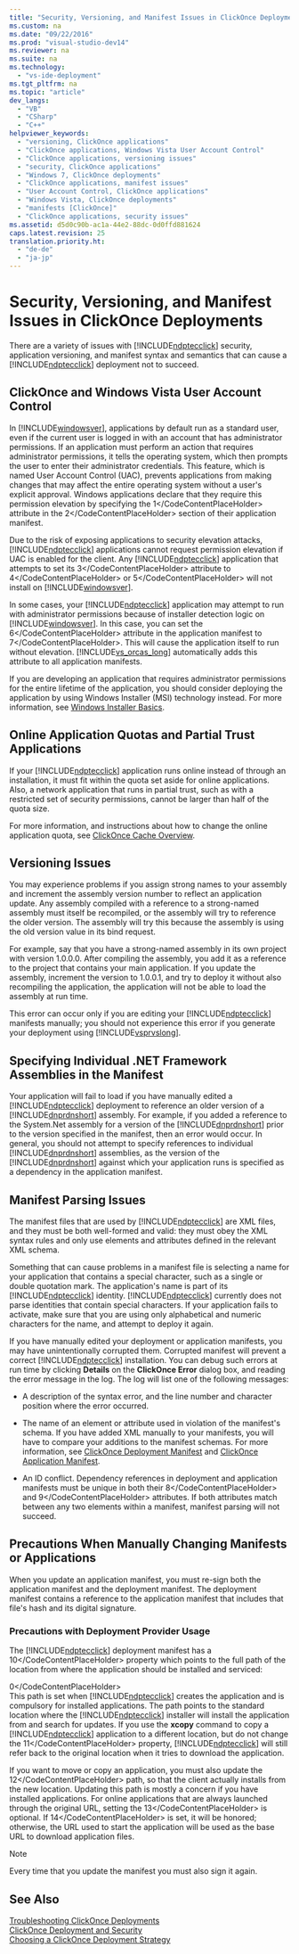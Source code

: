 ```yaml
---
title: "Security, Versioning, and Manifest Issues in ClickOnce Deployments"
ms.custom: na
ms.date: "09/22/2016"
ms.prod: "visual-studio-dev14"
ms.reviewer: na
ms.suite: na
ms.technology: 
  - "vs-ide-deployment"
ms.tgt_pltfrm: na
ms.topic: "article"
dev_langs: 
  - "VB"
  - "CSharp"
  - "C++"
helpviewer_keywords: 
  - "versioning, ClickOnce applications"
  - "ClickOnce applications, Windows Vista User Account Control"
  - "ClickOnce applications, versioning issues"
  - "security, ClickOnce applications"
  - "Windows 7, ClickOnce deployments"
  - "ClickOnce applications, manifest issues"
  - "User Account Control, ClickOnce applications"
  - "Windows Vista, ClickOnce deployments"
  - "manifests [ClickOnce]"
  - "ClickOnce applications, security issues"
ms.assetid: d5d0c90b-ac1a-44e2-88dc-0d0ffd881624
caps.latest.revision: 25
translation.priority.ht: 
  - "de-de"
  - "ja-jp"
---
```

# Security, Versioning, and Manifest Issues in ClickOnce Deployments
There are a variety of issues with [!INCLUDE[ndptecclick](../vs140/includes/ndptecclick_md.md)] security, application versioning, and manifest syntax and semantics that can cause a [!INCLUDE[ndptecclick](../vs140/includes/ndptecclick_md.md)] deployment not to succeed.  
  
## ClickOnce and Windows Vista User Account Control  
 In [!INCLUDE[windowsver](../vs140/includes/windowsver_md.md)], applications by default run as a standard user, even if the current user is logged in with an account that has administrator permissions. If an application must perform an action that requires administrator permissions, it tells the operating system, which then prompts the user to enter their administrator credentials. This feature, which is named User Account Control (UAC), prevents applications from making changes that may affect the entire operating system without a user's explicit approval. Windows applications declare that they require this permission elevation by specifying the <CodeContentPlaceHolder>1\</CodeContentPlaceHolder> attribute in the <CodeContentPlaceHolder>2\</CodeContentPlaceHolder> section of their application manifest.  
  
 Due to the risk of exposing applications to security elevation attacks, [!INCLUDE[ndptecclick](../vs140/includes/ndptecclick_md.md)] applications cannot request permission elevation if UAC is enabled for the client. Any [!INCLUDE[ndptecclick](../vs140/includes/ndptecclick_md.md)] application that attempts to set its <CodeContentPlaceHolder>3\</CodeContentPlaceHolder> attribute to <CodeContentPlaceHolder>4\</CodeContentPlaceHolder> or <CodeContentPlaceHolder>5\</CodeContentPlaceHolder> will not install on [!INCLUDE[windowsver](../vs140/includes/windowsver_md.md)].  
  
 In some cases, your [!INCLUDE[ndptecclick](../vs140/includes/ndptecclick_md.md)] application may attempt to run with administrator permissions because of installer detection logic on [!INCLUDE[windowsver](../vs140/includes/windowsver_md.md)]. In this case, you can set the <CodeContentPlaceHolder>6\</CodeContentPlaceHolder> attribute in the application manifest to <CodeContentPlaceHolder>7\</CodeContentPlaceHolder>. This will cause the application itself to run without elevation. [!INCLUDE[vs_orcas_long](../vs140/includes/vs_orcas_long_md.md)] automatically adds this attribute to all application manifests.  
  
 If you are developing an application that requires administrator permissions for the entire lifetime of the application, you should consider deploying the application by using Windows Installer (MSI) technology instead. For more information, see [Windows Installer Basics](../vs140/windows-installer-basics.md).  
  
## Online Application Quotas and Partial Trust Applications  
 If your [!INCLUDE[ndptecclick](../vs140/includes/ndptecclick_md.md)] application runs online instead of through an installation, it must fit within the quota set aside for online applications. Also, a network application that runs in partial trust, such as with a restricted set of security permissions, cannot be larger than half of the quota size.  
  
 For more information, and instructions about how to change the online application quota, see [ClickOnce Cache Overview](../vs140/clickonce-cache-overview.md).  
  
## Versioning Issues  
 You may experience problems if you assign strong names to your assembly and increment the assembly version number to reflect an application update. Any assembly compiled with a reference to a strong-named assembly must itself be recompiled, or the assembly will try to reference the older version. The assembly will try this because the assembly is using the old version value in its bind request.  
  
 For example, say that you have a strong-named assembly in its own project with version 1.0.0.0. After compiling the assembly, you add it as a reference to the project that contains your main application. If you update the assembly, increment the version to 1.0.0.1, and try to deploy it without also recompiling the application, the application will not be able to load the assembly at run time.  
  
 This error can occur only if you are editing your [!INCLUDE[ndptecclick](../vs140/includes/ndptecclick_md.md)] manifests manually; you should not experience this error if you generate your deployment using [!INCLUDE[vsprvslong](../vs140/includes/vsprvslong_md.md)].  
  
## Specifying Individual .NET Framework Assemblies in the Manifest  
 Your application will fail to load if you have manually edited a [!INCLUDE[ndptecclick](../vs140/includes/ndptecclick_md.md)] deployment to reference an older version of a [!INCLUDE[dnprdnshort](../vs140/includes/dnprdnshort_md.md)] assembly. For example, if you added a reference to the System.Net assembly for a version of the [!INCLUDE[dnprdnshort](../vs140/includes/dnprdnshort_md.md)] prior to the version specified in the manifest, then an error would occur. In general, you should not attempt to specify references to individual [!INCLUDE[dnprdnshort](../vs140/includes/dnprdnshort_md.md)] assemblies, as the version of the [!INCLUDE[dnprdnshort](../vs140/includes/dnprdnshort_md.md)] against which your application runs is specified as a dependency in the application manifest.  
  
## Manifest Parsing Issues  
 The manifest files that are used by [!INCLUDE[ndptecclick](../vs140/includes/ndptecclick_md.md)] are XML files, and they must be both well-formed and valid: they must obey the XML syntax rules and only use elements and attributes defined in the relevant XML schema.  
  
 Something that can cause problems in a manifest file is selecting a name for your application that contains a special character, such as a single or double quotation mark. The application's name is part of its [!INCLUDE[ndptecclick](../vs140/includes/ndptecclick_md.md)] identity. [!INCLUDE[ndptecclick](../vs140/includes/ndptecclick_md.md)] currently does not parse identities that contain special characters. If your application fails to activate, make sure that you are using only alphabetical and numeric characters for the name, and attempt to deploy it again.  
  
 If you have manually edited your deployment or application manifests, you may have unintentionally corrupted them. Corrupted manifest will prevent a correct [!INCLUDE[ndptecclick](../vs140/includes/ndptecclick_md.md)] installation. You can debug such errors at run time by clicking **Details** on the **ClickOnce Error** dialog box, and reading the error message in the log. The log will list one of the following messages:  
  
-   A description of the syntax error, and the line number and character position where the error occurred.  
  
-   The name of an element or attribute used in violation of the manifest's schema. If you have added XML manually to your manifests, you will have to compare your additions to the manifest schemas. For more information, see [ClickOnce Deployment Manifest](../vs140/clickonce-deployment-manifest.md) and [ClickOnce Application Manifest](../vs140/clickonce-application-manifest.md).  
  
-   An ID conflict. Dependency references in deployment and application manifests must be unique in both their <CodeContentPlaceHolder>8\</CodeContentPlaceHolder> and <CodeContentPlaceHolder>9\</CodeContentPlaceHolder> attributes. If both attributes match between any two elements within a manifest, manifest parsing will not succeed.  
  
## Precautions When Manually Changing Manifests or Applications  
 When you update an application manifest, you must re-sign both the application manifest and the deployment manifest. The deployment manifest contains a reference to the application manifest that includes that file's hash and its digital signature.  
  
### Precautions with Deployment Provider Usage  
 The [!INCLUDE[ndptecclick](../vs140/includes/ndptecclick_md.md)] deployment manifest has a <CodeContentPlaceHolder>10\</CodeContentPlaceHolder> property which points to the full path of the location from where the application should be installed and serviced:  
  
<CodeContentPlaceHolder>0\</CodeContentPlaceHolder>  
 This path is set when [!INCLUDE[ndptecclick](../vs140/includes/ndptecclick_md.md)] creates the application and is compulsory for installed applications. The path points to the standard location where the [!INCLUDE[ndptecclick](../vs140/includes/ndptecclick_md.md)] installer will install the application from and search for updates. If you use the **xcopy** command to copy a [!INCLUDE[ndptecclick](../vs140/includes/ndptecclick_md.md)] application to a different location, but do not change the <CodeContentPlaceHolder>11\</CodeContentPlaceHolder> property, [!INCLUDE[ndptecclick](../vs140/includes/ndptecclick_md.md)] will still refer back to the original location when it tries to download the application.  
  
 If you want to move or copy an application, you must also update the <CodeContentPlaceHolder>12\</CodeContentPlaceHolder> path, so that the client actually installs from the new location. Updating this path is mostly a concern if you have installed applications. For online applications that are always launched through the original URL, setting the <CodeContentPlaceHolder>13\</CodeContentPlaceHolder> is optional. If <CodeContentPlaceHolder>14\</CodeContentPlaceHolder> is set, it will be honored; otherwise, the URL used to start the application will be used as the base URL to download application files.  
  
> [!NOTE]
>  Every time that you update the manifest you must also sign it again.  
  
## See Also  
 [Troubleshooting ClickOnce Deployments](../vs140/troubleshooting-clickonce-deployments.md)   
 [ClickOnce Deployment and Security](../vs140/securing-clickonce-applications.md)   
 [Choosing a ClickOnce Deployment Strategy](../vs140/choosing-a-clickonce-deployment-strategy.md)